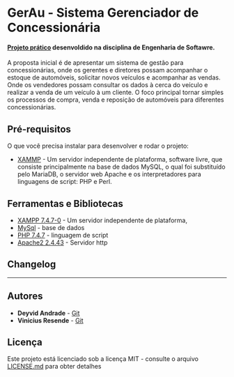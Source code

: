 
# GerAu - Sistema Gerenciador de Concessionária
#### [Projeto prático](https://github.com/deyvidandrades/GerAu) desenvoldido na disciplina de Engenharia de Softawre.

A proposta inicial é de apresentar um sistema de gestão para concessionárias, onde os gerentes e diretores possam acompanhar o estoque de automóveis, solicitar novos veículos e acompanhar as vendas. Onde os vendedores possam consultar os dados à cerca do veículo e realizar a venda de um veículo à um cliente. O foco principal tornar simples os processos de compra, venda e reposição de automóveis para diferentes concessionárias.

## Pré-requisitos

O que você precisa instalar para desenvolver e rodar o projeto:
* [XAMMP](https://www.apachefriends.org/pt_br/index.html) - Um servidor independente de plataforma, software livre, que consiste principalmente na base de dados MySQL, o qual foi substituído pelo MariaDB, o servidor web Apache e os interpretadores para linguagens de script: PHP e Perl.


## Ferramentas e Bibliotecas

* [XAMPP 7.4.7-0](https://www.apachefriends.org/pt_br/index.html) - Um servidor independente de plataforma,
* [MySql](https://dev.mysql.com/doc/refman/5.7/en/) - base de dados
* [PHP 7.4.7](https://www.php.net/) - linguagem de script
* [Apache2 2.4.43](https://httpd.apache.org/download.cgi) - Servidor http

## Changelog
---

## Autores

* **Deyvid Andrade** - [Git](https://github.com/deyvidandrades)
* **Vinicius Resende** - [Git](https://github.com/Vinny200/)

## Licença
Este projeto está licenciado sob a licença MIT - consulte o arquivo [LICENSE.md](LICENSE.md) para obter detalhes
